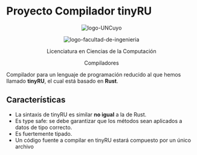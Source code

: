 # Proyecto Compilador tinyRU

<center>

![logo-UNCuyo](https://github.com/adrianzangla/tinyRUCompiler/assets/88344776/a7321d98-a010-4bb1-ab36-c4f8c0cd7f75)
  
![logo-facultad-de-ingenieria](https://github.com/adrianzangla/tinyRUCompiler/assets/88344776/82cf1238-3fb7-4bf8-ba0b-b5aee2e30e5d)

Licenciatura en Ciencias de la Computación

Compiladores

</center>

Compilador para un lenguaje de programación reducido al que hemos llamado **tinyRU**, el cual está basado en **Rust**. 

## Características

- La sintaxis de tinyRU es similar **no igual** a la de Rust. 
- Es type safe: se debe garantizar que los métodos sean aplicados a datos de tipo correcto.
- Es fuertemente tipado. 
- Un código fuente a compilar en tinyRU estará compuesto por un único archivo
